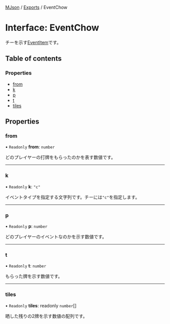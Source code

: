 [MJson](../README.md) / [Exports](../modules.md) / EventChow

# Interface: EventChow

チーを示す[EventItem](../modules.md#eventitem)です。

## Table of contents

### Properties

- [from](EventChow.md#from)
- [k](EventChow.md#k)
- [p](EventChow.md#p)
- [t](EventChow.md#t)
- [tiles](EventChow.md#tiles)

## Properties

### from

• `Readonly` **from**: `number`

どのプレイヤーの打牌をもらったのかを表す数値です。

___

### k

• `Readonly` **k**: ``"c"``

イベントタイプを指定する文字列です。チーには`"c"`を指定します。

___

### p

• `Readonly` **p**: `number`

どのプレイヤーのイベントなのかを示す数値です。

___

### t

• `Readonly` **t**: `number`

もらった牌を示す数値です。

___

### tiles

• `Readonly` **tiles**: readonly `number`[]

晒した残りの2牌を示す数値の配列です。
